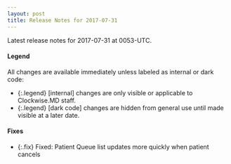 ```yaml
---
layout: post
title: Release Notes for 2017-07-31
---
```


Latest release notes for 2017-07-31 at 0053-UTC.

<div class='legend' markdown='1'>

#### Legend

All changes are available immediately unless labeled as internal or dark code:

- {:.legend} [internal] changes are only visible or applicable to Clockwise.MD staff.
- {:.legend} [dark code] changes are hidden from general use until made visible at a later date.

</div>


<div class='fixes' markdown='1'>

#### Fixes

- {:.fix} Fixed: Patient Queue list updates more quickly when patient cancels

</div>
